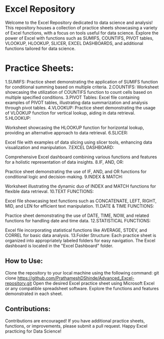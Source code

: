  # Excel Repository
Welcome to the Excel Repository dedicated to data science and analysis! This repository houses a collection of practice sheets showcasing a variety of Excel functions, with a focus on tools useful for data science. Explore the power of Excel with functions such as SUMIFS, COUNTIFS, PIVOT tables, VLOOKUP, HLOOKUP, SLICER, EXCEL DASHBOARDS, and additional functions tailored for data science.

# Practice Sheets:
1.SUMIFS: 
    Practice sheet demonstrating the application of SUMIFS function for conditional summing based on multiple criteria.
2.COUNTIFS:
    Worksheet showcasing the utilization of COUNTIFS function to count cells based on multiple specified conditions.
3.PIVOT Tables:
    Excel file containing examples of PIVOT tables, illustrating data summarization and analysis through pivot tables.
4.VLOOKUP:
    Practice sheet demonstrating the usage of VLOOKUP function for vertical lookup, aiding in data retrieval.
5.HLOOKUP:

Worksheet showcasing the HLOOKUP function for horizontal lookup, providing an alternative approach to data retrieval.
6.SLICER:

Excel file with examples of data slicing using slicer tools, enhancing data visualization and manipulation.
7.EXCEL DASHBOARD:

Comprehensive Excel dashboard combining various functions and features for a holistic representation of data insights.
8.IF, AND, OR:

Practice sheet demonstrating the use of IF, AND, and OR functions for conditional logic and decision-making.
9.INDEX & MATCH:

Worksheet illustrating the dynamic duo of INDEX and MATCH functions for flexible data retrieval.
10.TEXT FUNCTIONS:

Excel file showcasing text functions such as CONCATENATE, LEFT, RIGHT, MID, and LEN for efficient text manipulation.
11.DATE & TIME FUNCTIONS:

Practice sheet demonstrating the use of DATE, TIME, NOW, and related functions for handling date and time data.
12.STATISTICAL FUNCTIONS:

Excel file incorporating statistical functions like AVERAGE, STDEV, and CORREL for basic data analysis.
13.Folder Structure:
Each practice sheet is organized into appropriately labeled folders for easy navigation.
The Excel dashboard is located in the "Excel Dashboard" folder.
## How to Use:
Clone the repository to your local machine using the following command:
git clone https://github.com/PrathameshDShinde/Advanced_Excel-repository.git
Open the desired Excel practice sheet using Microsoft Excel or any compatible spreadsheet software.
Explore the functions and features demonstrated in each sheet.

## Contributions:
Contributions are encouraged! If you have additional practice sheets, functions, or improvements, please submit a pull request.
Happy Excel practicing for Data Science!
